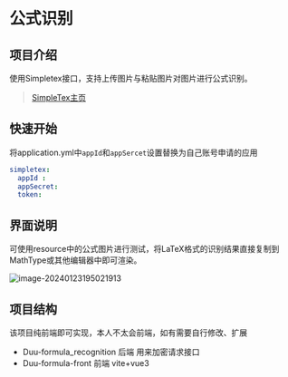 # 公式识别

## 项目介绍

使用Simpletex接口，支持上传图片与粘贴图片对图片进行公式识别。

> [SimpleTex主页](https://simpletex.cn/)

## 快速开始

将application.yml中`appId`和`appSercet`设置替换为自己账号申请的应用

```yml
simpletex:
  appId : 
  appSecret: 
  token: 
```

## 界面说明

可使用resource中的公式图片进行测试，将LaTeX格式的识别结果直接复制到MathType或其他编辑器中即可渲染。

![image-20240123195021913](https://cdn.jsdelivr.net/gh/0oHo0/Picture@main/img/202401231950959.png)

## 项目结构

该项目纯前端即可实现，本人不太会前端，如有需要自行修改、扩展

- Duu-formula_recognition  后端 用来加密请求接口
- Duu-formula-front  前端 vite+vue3